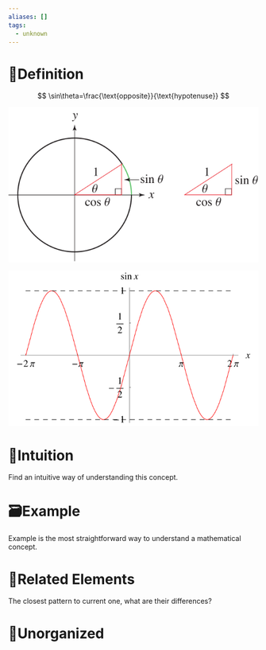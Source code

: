 ```yaml
---
aliases: []
tags:
  - unknown
---
```



# 📝Definition
$$
\sin\theta=\frac{\text{opposite}}{\text{hypotenuse}}
$$

![name](../assets/Trigonometry_700.svg)


![name](../assets/Sin_550.svg)

# 🧠Intuition
Find an intuitive way of understanding this concept.

# 🗃Example
Example is the most straightforward way to understand a mathematical concept.

# 🌱Related Elements
The closest pattern to current one, what are their differences?


# 🍂Unorganized